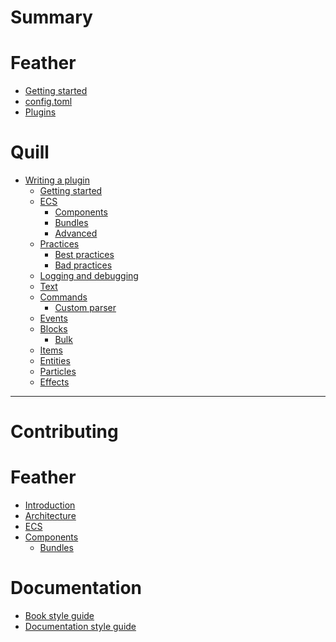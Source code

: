 # Summary

# Feather
- [Getting started](feather/getting-started.md)
- [config.toml](feather/config.md)
- [Plugins](feather/plugins.md)

# Quill
- [Writing a plugin]()
    - [Getting started](quill/getting-started.md)
    - [ECS](quill/ecs.md)
        - [Components]()
        - [Bundles]()
        - [Advanced]()
    - [Practices]()
        - [Best practices]()
        - [Bad practices]()
    - [Logging and debugging]()
    - [Text](quill/text.md)
    - [Commands](quill/commands.md)
        - [Custom parser]()
    - [Events]()
    - [Blocks]()
        - [Bulk]()
    - [Items]()
    - [Entities]()
    - [Particles]()
    - [Effects]()

---
# Contributing

# Feather
- [Introduction](introduction.md)
- [Architecture](architecture.md)
- [ECS](ecs.md)
- [Components](components.md)
    - [Bundles](bundles.md)


# Documentation
- [Book style guide](contributing/book.md)
- [Documentation style guide](contributing/documentation.md)
